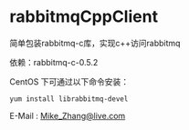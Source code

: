 # rabbitmqCppClient

简单包装rabbitmq-c库，实现c++访问rabbitmq

依赖：rabbitmq-c-0.5.2

CentOS 下可通过以下命令安装：

    yum install librabbitmq-devel

E-Mail : Mike_Zhang@live.com


